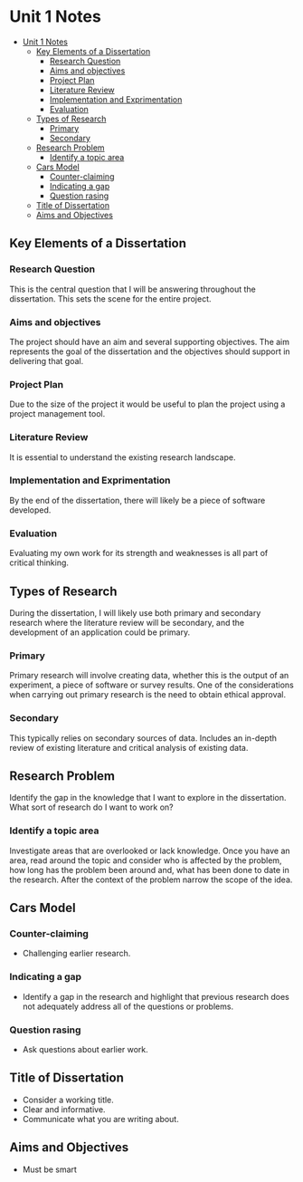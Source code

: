 # Unit 1 Notes

- [Unit 1 Notes](#unit-1-notes)
  - [Key Elements of a Dissertation](#key-elements-of-a-dissertation)
    - [Research Question](#research-question)
    - [Aims and objectives](#aims-and-objectives)
    - [Project Plan](#project-plan)
    - [Literature Review](#literature-review)
    - [Implementation and Exprimentation](#implementation-and-exprimentation)
    - [Evaluation](#evaluation)
  - [Types of Research](#types-of-research)
    - [Primary](#primary)
    - [Secondary](#secondary)
  - [Research Problem](#research-problem)
    - [Identify a topic area](#identify-a-topic-area)
  - [Cars Model](#cars-model)
    - [Counter-claiming](#counter-claiming)
    - [Indicating a gap](#indicating-a-gap)
    - [Question rasing](#question-rasing)
  - [Title of Dissertation](#title-of-dissertation)
  - [Aims and Objectives](#aims-and-objectives-1)

## Key Elements of a Dissertation

### Research Question

This is the central question that I will be answering throughout the dissertation.
This sets the scene for the entire project.

### Aims and objectives

The project should have an aim and several supporting objectives.
The aim represents the goal of the dissertation and the objectives should support in delivering that goal.

### Project Plan

Due to the size of the project it would be useful to plan the project using a project management tool.

### Literature Review

It is essential to understand the existing research landscape.

### Implementation and Exprimentation

By the end of the dissertation, there will likely be a piece of software developed.

### Evaluation

Evaluating my own work for its strength and weaknesses is all part of critical thinking.

## Types of Research

During the dissertation, I will likely use both primary and secondary research where the literature review will be secondary, and the development of an application could be primary.

### Primary

Primary research will involve creating data, whether this is the output of an experiment, a piece of software or survey results.
One of the considerations when carrying out primary research is the need to obtain ethical approval.

### Secondary

This typically relies on secondary sources of data.
Includes an in-depth review of existing literature and critical analysis of existing data.

## Research Problem

Identify the gap in the knowledge that I want to explore in the dissertation.
What sort of research do I want to work on?

### Identify a topic area

Investigate areas that are overlooked or lack knowledge.
Once you have an area, read around the topic and consider who is affected by the problem, how long has the problem been around and, what has been done to date in the research.
After the context of the problem narrow the scope of the idea. 

## Cars Model

### Counter-claiming 

- Challenging earlier research.

### Indicating a gap

- Identify a gap in the research and highlight that previous research does not adequately address all of the questions or problems.

### Question rasing

- Ask questions about earlier work.

## Title of Dissertation

- Consider a working title.
- Clear and informative.
- Communicate what you are writing about.


## Aims and Objectives

- Must be smart